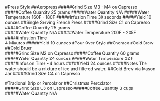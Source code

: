 #Press Style
##Aeropress
#####Grind Size
  M3 - M4 on Capresso
#####Coffee Quantity
  25 grams
#####Water Quantity
  N/A
#####Water Temperature
  160F - 180F
#####Infusion Time
  30 seconds
#####Yield
  10 ounces
##Single Serving French Press
#####Grind Size
  C1 on Capresso
#####Coffee Quantity
  25 grams	
#####Water Quantity
  N/A
#####Water Temperature
  200F - 205F	
#####Infustion Time  
  4 Minutes	
#####Yield
  10 ounces	
#Pour Over Style
##Chemex
#Cold Brew
##Cold Bruer	
#####Grind Size
  M2 on Capresso
#####Coffee Quantity
  60 grams
#####Water Quantity
  24 ounces	
#####Water Temperature
  32 F	
#####Infusion Time
  ~4 hours
#####Yield
  24 ounces	
#####Notes
  The water should be a mixture of ice and filtered water.
##Cold Brew via Mason Jar
#####Grind Size
  C4 on Capresso

#Tradional Drip or Percolator
##Christmas Percolator	
#####Grind Size
  C3 on Capresso
#####Coffee Quantity
  3 cups
#####Water Quantity
  N/A			

